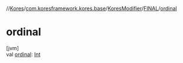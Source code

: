 //[Kores](../../../../index.md)/[com.koresframework.kores.base](../../index.md)/[KoresModifier](../index.md)/[FINAL](index.md)/[ordinal](ordinal.md)

# ordinal

[jvm]\
val [ordinal](ordinal.md): [Int](https://kotlinlang.org/api/latest/jvm/stdlib/kotlin/-int/index.html)
